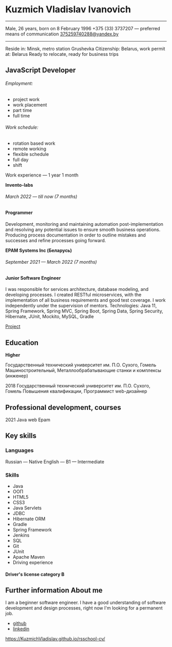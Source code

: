 Kuzmich Vladislav Ivanovich
============

-------------------
Male, 26 years, born on 8 February 1996 +375 (33) 3737207 — preferred means of communication 375259740288@yandex.by

-------------------

Reside in: Minsk, metro station Grushevka Citizenship: Belarus, work permit at: Belarus Ready to relocate, ready for
business trips

JavaScript Developer
---------

###### Employment:

- project work
- work placement
- part time
- full time

###### Work schedule:

- rotation based work
- remote working
- flexible schedule
- full day
- shift

Work experience — 1 year 1 month

**Invento-labs**

###### March 2022 — till now (7 months)

#### Programmer

Development, monitoring and maintaining automation post-implementation and resolving any potential issues to ensure
smooth business operations. Producing process documentation in order to outline mistakes and successes and refine
processes going forward.

**EPAM Systems Inc (Беларусь)**

###### September 2021 — March 2022 (7 months)

#### Junior Software Engineer

I was responsible for services architecture, database modeling, and developing processes. I created RESTful
microservices, with the implementation of all business requirements and good test coverage. I work independently under
the supervision of mentors. Technologies: Java 11, Spring Framework, Spring MVC, Spring Boot, Spring Data, Spring
Security, Hibernate, JUnit, Mockito, MySQL, Gradle

[Project](https://github.com/KuzmichVladislav/MJC)

Education
---------
**Higher**

Государственный технический университет им. П.О. Сухого, Гомель Машиностроительный, Металлообрабатывающие станки и
комплексы (инженер)

2018 Государственный технический университет им. П.О. Сухого, Гомель Повышения квалификации, Программист web-дизайнер

Professional development, courses
---------
2021 Java web Epam

## Key skills

### Languages

Russian — Native English — B1 — Intermediate

### Skills

- Java
- ООП
- HTML5
- CSS3
- Java Servlets
- JDBC
- Hibernate ORM
- Gradle
- Spring Framework
- Jenkins
- SQL
- Git
- JUnit
- Apache Maven
- Driving experience

#### Driver's license category B

Further information About me
---------

I am a beginner software engineer. I have a good understanding of software development and design processes, right now
I'm looking for a permanent job.

- [github](https://github.com/KuzmichVladislav)
- [linkedin](https://www.linkedin.com/in/vladislav-kuzmich)

https://KuzmichVladislav.github.io/rsschool-cv/